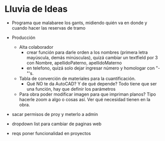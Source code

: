 # Lluvia de Ideas 
  
  - Programa que malabaree los gants, midiendo quién va en donde y cuando hacer las reservas de tramo
  - Producción
    - Alta colaborador
      - crear función para darle orden a los nombres (primera letra mayúscula, demás minúsculas), quizá cambiar un textfield por 3 con Nombre, apellidoPaterno, apellidoMaterno
      - en telefono, quizá solo dejar ingresar número y homologar con "-"'s.    
     - Tabla de converción de materiales para la cuantificación.
        - Qué NO te da AutoCAD? Y de qué depende? Todo tiene que ser una función, hay que definir los parámetros
     - Para obra poder modificar imagen para que impriman planos? Tipo hacerle zoom a algo o cosas así. Ver qué necesidad tienen en la obra.
 
  - sacar permisos de proy y meterlo a admin
  - dropdown list para cambiar de paginas web
  - reqs poner funcionalidad en proyectos
